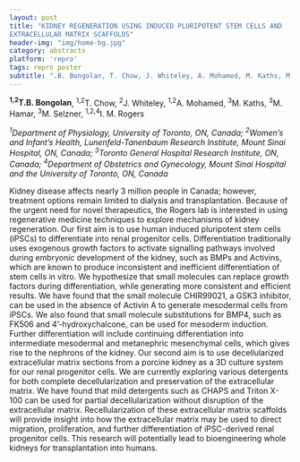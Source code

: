 ```yaml
---
layout: post
title: "KIDNEY REGENERATION USING INDUCED PLURIPOTENT STEM CELLS AND
EXTRACELLULAR MATRIX SCAFFOLDS"
header-img: "img/home-bg.jpg"
category: abstracts
platform: 'repro'
tags: repro poster
subtitle: ".B. Bongolan, T. Chow, J. Whiteley, A. Mohamed, M. Kaths, M. Hamar, M. Selzner, I. M. Rogers"
---
```

__<sup>1,2</sup>T.B. Bongolan__, <sup>1,2</sup>T. Chow, <sup>2</sup>J. Whiteley, <sup>1,2</sup>A. Mohamed,
<sup>3</sup>M. Kaths, <sup>3</sup>M. Hamar, <sup>3</sup>M. Selzner, <sup>1,2,4</sup>I. M. Rogers

_<sup>1</sup>Department of Physiology, University of Toronto, ON, Canada;
<sup>2</sup>Women’s and Infant’s Health, Lunenfeld-Tanenbaum Research Institute,
Mount Sinai Hospital, ON, Canada; <sup>3</sup>Toronto General Hospital Research
Institute, ON, Canada; <sup>4</sup>Department of Obstetrics and Gynecology, Mount
Sinai Hospital and the University of Toronto, ON, Canada_

Kidney disease affects nearly 3 million people in Canada; however,
treatment options remain limited to dialysis and transplantation.
Because of the urgent need for novel therapeutics, the Rogers lab is
interested in using regenerative medicine techniques to explore
mechanisms of kidney regeneration. Our first aim is to use human induced
pluripotent stem cells (iPSCs) to differentiate into renal progenitor
cells. Differentiation traditionally uses exogenous growth factors to
activate signalling pathways involved during embryonic development of
the kidney, such as BMPs and Activins, which are known to produce
inconsistent and inefficient differentiation of stem cells in vitro. We
hypothesize that small molecules can replace growth factors during
differentiation, while generating more consistent and efficient results.
We have found that the small molecule CHIR99021, a GSK3 inhibitor, can
be used in the absence of Activin A to generate mesodermal cells from
iPSCs. We also found that small molecule substitutions for BMP4, such as
FK506 and 4’-hydroxychalcone, can be used for mesoderm induction.
Further differentiation will include continuing differentiation into
intermediate mesodermal and metanephric mesenchymal cells, which gives
rise to the nephrons of the kidney. Our second aim is to use
decellularized extracellular matrix sections from a porcine kidney as a
3D culture system for our renal progenitor cells. We are currently
exploring various detergents for both complete decellularization and
preservation of the extracellular matrix. We have found that mild
detergents such as CHAPS and Triton X-100 can be used for partial
decellularization without disruption of the extracellular matrix.
Recellularization of these extracellular matrix scaffolds will provide
insight into how the extracellular matrix may be used to direct
migration, proliferation, and further differentiation of iPSC-derived
renal progenitor cells. This research will potentially lead to
bioengineering whole kidneys for transplantation into humans.
